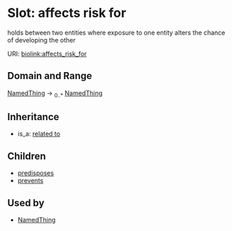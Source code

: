 # Slot: affects risk for


holds between two entities where exposure to one entity alters the chance of developing the other

URI: [biolink:affects_risk_for](https://w3id.org/biolink/vocab/affects_risk_for)
## Domain and Range

[NamedThing](NamedThing.md) ->  <sub>0..*</sub> [NamedThing](NamedThing.md)
## Inheritance

 *  is_a: [related to](related_to.md)
## Children

 *  [predisposes](predisposes.md)
 *  [prevents](prevents.md)
## Used by

 * [NamedThing](NamedThing.md)

